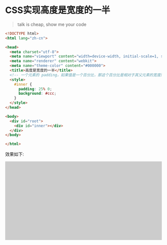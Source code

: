 # CSS实现高度是宽度的一半

> talk is cheap, show me your code

```html
<!DOCTYPE html>
<html lang="zh-cn">

<head>
  <meta charset="utf-8">
  <meta name="viewport" content="width=device-width, initial-scale=1, shrink-to-fit=no">
  <meta name="renderer" content="webkit">
  <meta name="theme-color" content="#000000">
  <title>高度是宽度的一半</title>
  <!-- 一个元素的 padding，如果值是一个百分比，那这个百分比是相对于其父元素的宽度而言的，padding-bottom 也是如此。 -->
  <style>
    #inner {
      padding: 25% 0;
      background: #ccc;
    }
  </style>
</head>

<body>
  <div id="root">
    <div id="inner"></div>
  </div>
</body>

</html>
```

效果如下:

<div style="padding: 25% 0;background: #ccc;"></div>